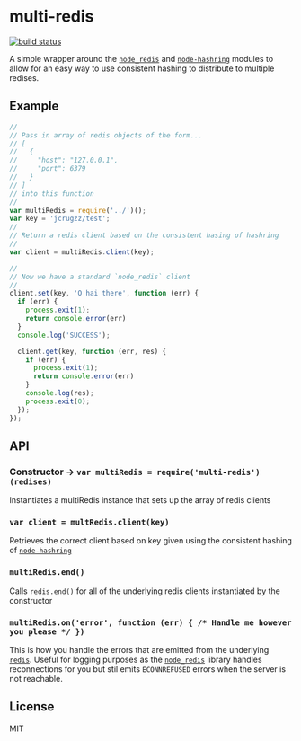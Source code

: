 # multi-redis

[![build status](https://secure.travis-ci.org/jcrugzz/multi-redis.png)](http://travis-ci.org/jcrugzz/multi-redis)

A simple wrapper around the [`node_redis`][redis] and [`node-hashring`][hashring]
modules to allow for an easy way to use consistent hashing to distribute to
multiple redises.

## Example
```js
//
// Pass in array of redis objects of the form...
// [
//   {
//     "host": "127.0.0.1",
//     "port": 6379
//   }
// ]
// into this function
//
var multiRedis = require('../')();
var key = 'jcrugzz/test';
//
// Return a redis client based on the consistent hasing of hashring
//
var client = multiRedis.client(key);

//
// Now we have a standard `node_redis` client
//
client.set(key, 'O hai there', function (err) {
  if (err) {
    process.exit(1);
    return console.error(err)
  }
  console.log('SUCCESS');

  client.get(key, function (err, res) {
    if (err) {
      process.exit(1);
      return console.error(err)
    }
    console.log(res);
    process.exit(0);
  });
});
```

## API

### Constructor -> `var multiRedis = require('multi-redis')(redises)`

Instantiates a multiRedis instance that sets up the array of redis clients

### `var client = multRedis.client(key)`

Retrieves the correct client based on key given using the consistent hashing of
[`node-hashring`][hashring]

### `multiRedis.end()`

Calls `redis.end()` for all of the underlying redis clients instantiated by the
constructor

### `multiRedis.on('error', function (err) { /* Handle me however you please */ })`

This is how you handle the errors that are emitted from the underlying
[`redis`][redis]. Useful for logging purposes as the [`node_redis`][redis]
library handles reconnections for you but stil emits `ECONNREFUSED` errors when
the server is not reachable.

## License

MIT

[redis]: https://github.com/mranney/node_redis
[hashring]: https://github.com/3rd-Eden/node-hashring
